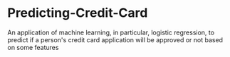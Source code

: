 # Predicting-Credit-Card
An application of machine learning, in particular, logistic regression, to predict if a person's credit card application will be approved or not based on some features
